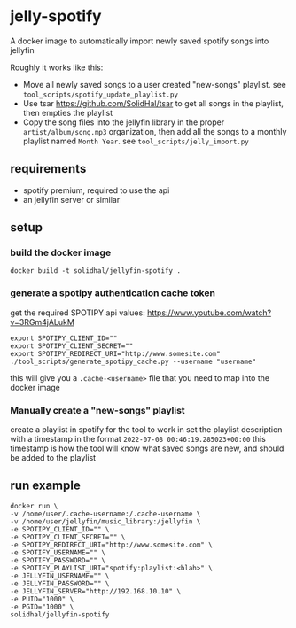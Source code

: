 # jelly-spotify

A docker image to automatically import newly saved spotify songs into jellyfin

Roughly it works like this:
- Move all newly saved songs to a user created "new-songs" playlist. see `tool_scripts/spotify_update_playlist.py`
- Use tsar https://github.com/SolidHal/tsar to get all songs in the playlist, then empties the playlist
- Copy the song files into the jellyfin library in the proper `artist/album/song.mp3` organization, then add all the songs to a monthly playlist named `Month Year`. see `tool_scripts/jelly_import.py`

## requirements
- spotify premium, required to use the api
- an jellyfin server or similar

## setup

### build the docker image

```
docker build -t solidhal/jellyfin-spotify .
```

### generate a spotipy authentication cache token

get the required SPOTIPY api values: https://www.youtube.com/watch?v=3RGm4jALukM

```
export SPOTIPY_CLIENT_ID=""
export SPOTIPY_CLIENT_SECRET=""
export SPOTIPY_REDIRECT_URI="http://www.somesite.com"
./tool_scripts/generate_spotipy_cache.py --username "username"
```
this will give you a `.cache-<username>` file that you need to map into the docker image

### Manually create a "new-songs" playlist
create a playlist in spotify for the tool to work in
set the playlist description with a timestamp in the format `2022-07-08 00:46:19.285023+00:00`
this timestamp is how the tool will know what saved songs are new, and should be added to the playlist

## run example

```
docker run \
-v /home/user/.cache-username:/.cache-username \
-v /home/user/jellyfin/music_library:/jellyfin \
-e SPOTIPY_CLIENT_ID="" \
-e SPOTIPY_CLIENT_SECRET="" \
-e SPOTIPY_REDIRECT_URI="http://www.somesite.com" \
-e SPOTIFY_USERNAME="" \
-e SPOTIFY_PASSWORD="" \
-e SPOTIFY_PLAYLIST_URI="spotify:playlist:<blah>" \
-e JELLYFIN_USERNAME="" \
-e JELLYFIN_PASSWORD="" \
-e JELLYFIN_SERVER="http://192.168.10.10" \
-e PUID="1000" \
-e PGID="1000" \
solidhal/jellyfin-spotify
```
